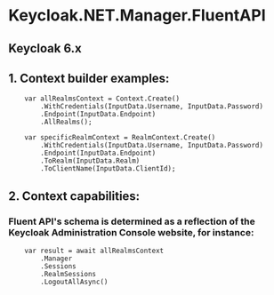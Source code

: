 # Keycloak.NET.Manager.FluentAPI
## Keycloak 6.x
## 1. Context builder examples:

```
	var allRealmsContext = Context.Create()
		.WithCredentials(InputData.Username, InputData.Password)
		.Endpoint(InputData.Endpoint)
		.AllRealms();

	var specificRealmContext = RealmContext.Create()
		.WithCredentials(InputData.Username, InputData.Password)
		.Endpoint(InputData.Endpoint)
		.ToRealm(InputData.Realm)
		.ToClientName(InputData.ClientId);
```

## 2. Context capabilities: 
### Fluent API's schema is determined as a reflection of the Keycloak Administration Console website, for instance:
```
	var result = await allRealmsContext
		.Manager
		.Sessions
		.RealmSessions
		.LogoutAllAsync()
```
